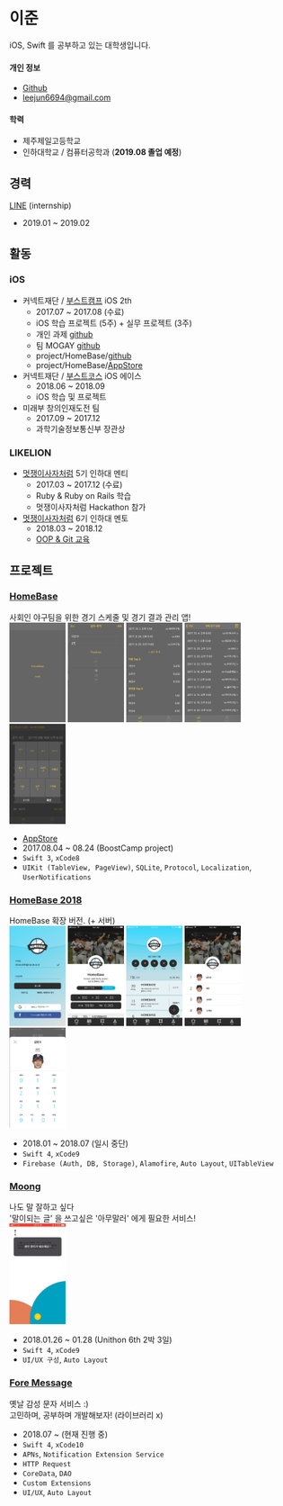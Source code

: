 # 이준

iOS, Swift 를 공부하고 있는 대학생입니다.

#### 개인 정보
- [Github](https://github.com/leejun6694)
- leejun6694@gmail.com

#### 학력
- 제주제일고등학교
- 인하대학교 / 컴퓨터공학과 (**2019.08 졸업 예정**)

## 경력
[LINE](https://linepluscorp.com/) (internship)
- 2019.01 ~ 2019.02

## 활동
### iOS
- 커넥트재단 / [부스트캠프](http://boostcamp.connect.or.kr/) iOS 2th
  - 2017.07 ~ 2017.08 (수료)
  - iOS 학습 프로젝트 (5주) + 실무 프로젝트 (3주)
  - 개인 과제 [github](https://github.com/leejun6694/BoostCamp_iOS_kooma)
  - 팀 MOGAY [github](https://github.com/leejun6694/BoostCamp_mogay)
  - project/HomeBase/[github](https://github.com/leejun6694/HomeBase)
  - project/HomeBase/[AppStore](https://itunes.apple.com/kr/app/homebase-for-baseball-team/id1279185667?l=en&mt=8)
- 커넥트재단 / [부스트코스](https://www.edwith.org/boostcourse-ios) iOS 에이스
  - 2018.06 ~ 2018.09
  - iOS 학습 및 프로젝트
- 미래부 창의인재도전 팀
  - 2017.09 ~ 2017.12
  - 과학기술정보통신부 장관상

### LIKELION
- [멋쟁이사자처럼](https://likelion.net/) 5기 인하대 멘티   
  - 2017.03 ~ 2017.12 (수료)
  - Ruby & Ruby on Rails 학습
  - 멋쟁이사자처럼 Hackathon 참가
- [멋쟁이사자처럼](https://likelion.net/) 6기 인하대 멘토  
  - 2018.03 ~ 2018.12
  - [OOP & Git 교육](https://slides.com/leejun6694)

## 프로젝트
### [HomeBase](https://github.com/leejun6694/HomeBase)
사회인 야구팀을 위한 경기 스케줄 및 경기 결과 관리 앱!  
<img src="images/HomeBase/team_register.png" width="100"> <img src="images/HomeBase/player_register.png" width="100"> <img src="images/HomeBase/main.png" width="100"> <img src="images/HomeBase/schedule.png" width="100"> <img src="images/HomeBase/player_record.png" width="100">
- [AppStore](https://apps.apple.com/kr/app/homebase-for-baseball-team/id1279185667)
- 2017.08.04 ~ 08.24 (BoostCamp project)
- `Swift 3`, `xCode8`
- `UIKit (TableView, PageView)`, `SQLite`, `Protocol`, `Localization`, `UserNotifications`

### [HomeBase 2018](https://github.com/leejun6694/HomeBase_iOS)
HomeBase 확장 버전. (+ 서버)  
<img src="images/HomeBase_2018/login.png" width="100"> <img src="images/HomeBase_2018/main_tabbar.png" width="100"> <img src="images/HomeBase_2018/main_schedule_tabbar.png" width="100"> <img src="images/HomeBase_2018/main_team_tabbar.png" width="100"> <img src="images/HomeBase_2018/main_record_batter.png" width="100">
- 2018.01 ~ 2018.07 (일시 중단)
- `Swift 4`, `xCode9`
- `Firebase (Auth, DB, Storage)`, `Alamofire`, `Auto Layout`, `UITableView`

### [Moong](https://github.com/leejun6694/MOONG_iOS)
나도 말 잘하고 싶다  
'말이되는 글' 을 쓰고싶은 '아무말러' 에게 필요한 서비스!  
<img src="images/Moong/sample.gif" width="100">
- 2018.01.26 ~ 01.28 (Unithon 6th 2박 3일)
- `Swift 4`, `xCode9`
- `UI/UX 구성`, `Auto Layout`

### [Fore Message](https://github.com/leejun6694/ForeMessage_iOS)
옛날 감성 문자 서비스 :)  
고민하며, 공부하며  개발해보자! (라이브러리 x)
- 2018.07 ~ (현재 진행 중)
- `Swift 4`, `xCode10`
- `APNs`, `Notification Extension Service`
- `HTTP Request`
- `CoreData`, `DAO`
- `Custom Extensions`
- `UI/UX`, `Auto Layout`
